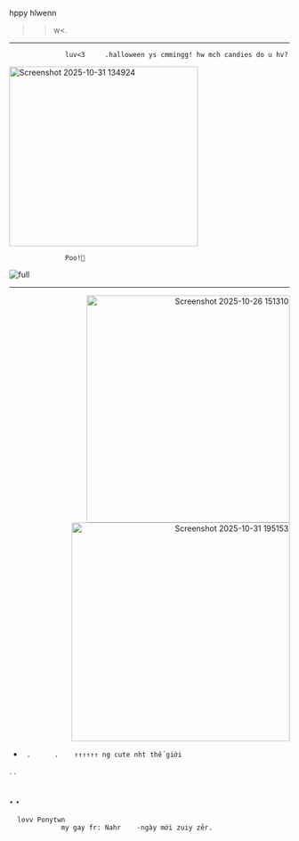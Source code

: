  hppy hlwenn
>>w<.
--------
                  luv<3     .halloween ys cmmingg! hw mch candies do u hv?
<p align="left">  
                  
<img width="339" height="323" alt="Screenshot 2025-10-31 134924" src="https://github.com/user-attachments/assets/2f9ba7c3-5631-453f-9395-13cd37536c6f" />

                  Poo!👻
<p align="center">  
 
![full](https://github.com/user-attachments/assets/fcebd46c-d250-4e6c-a231-ede6296c47c4)

 ------------------------------     
 <p align="right">  
<img width="365" height="408" alt="Screenshot 2025-10-26 151310" src="https://github.com/user-attachments/assets/1aa514cf-cd81-4a1e-80f6-97e97601add1" /> 
<img width="392" height="393" alt="Screenshot 2025-10-31 195153" src="https://github.com/user-attachments/assets/0ee382ec-a9f3-427f-b8c3-5d6d99ea2d2b" />

   -      .      .    ↑↑↑↑↑↑ ng cute nht thế giới　　       

  .
  .

  .
  .
----------------------
      lovv Ponytwn
                 my gay fr: Nahr    -ngày mới zuiy zẻr.
